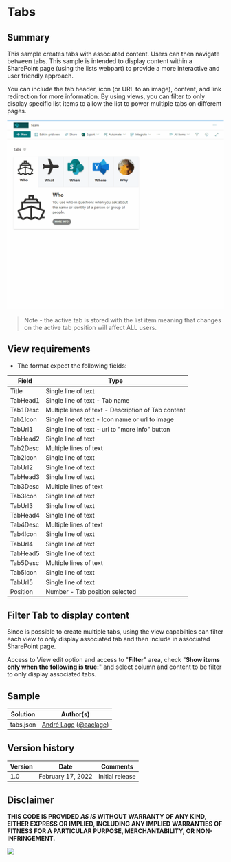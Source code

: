 # Tabs

## Summary
This sample creates tabs with associated content. Users can then navigate between tabs. This sample is intended to display content within a SharePoint page (using the lists webpart) to provide a more interactive and user friendly approach.

You can include the tab header, icon (or URL to an image), content, and link redirection for more information. By using views, you can filter to only display specific list items to allow the list to power multiple tabs on different pages.

![screenshot of the sample](./assets/screenshot.gif)

> Note - the active tab is stored with the list item meaning that changes on the active tab position will affect ALL users.

## View requirements
- The format expect the following fields:

Field |Type
--------|---------
Title | Single line of text 
TabHead1 | Single line of text  - Tab name
Tab1Desc | Multiple lines of text - Description of Tab content
Tab1Icon | Single line of text - Icon name or url to image
TabUrl1 | Single line of text  - url to "more info" button
TabHead2 | Single line of text 
Tab2Desc | Multiple lines of text
Tab2Icon | Single line of text 
TabUrl2 | Single line of text 
TabHead3 | Single line of text 
Tab3Desc | Multiple lines of text
Tab3Icon | Single line of text 
TabUrl3 | Single line of text 
TabHead4 | Single line of text 
Tab4Desc | Multiple lines of text
Tab4Icon | Single line of text 
TabUrl4 | Single line of text 
TabHead5 | Single line of text 
Tab5Desc | Multiple lines of text
Tab5Icon | Single line of text 
TabUrl5 | Single line of text 
Position | Number - Tab position selected

## Filter Tab to display content

Since is possible to create multiple tabs, using the view capabilties can filter each view to only display associated tab and then include in associated SharePoint page.

Access to View edit option and access to "**Filter**" area, check "**Show items only when the following is true:**" and select column and content to be filter to only display associated tabs.

## Sample

Solution|Author(s)
--------|---------
tabs.json | [André Lage](https://github.com/aaclage) ([@aaclage](https://twitter.com/aaclage))

## Version history

Version|Date|Comments
-------|----|--------
1.0|February 17, 2022|Initial release


## Disclaimer
**THIS CODE IS PROVIDED *AS IS* WITHOUT WARRANTY OF ANY KIND, EITHER EXPRESS OR IMPLIED, INCLUDING ANY IMPLIED WARRANTIES OF FITNESS FOR A PARTICULAR PURPOSE, MERCHANTABILITY, OR NON-INFRINGEMENT.**

<img src="https://pnptelemetry.azurewebsites.net/list-formatting/view-samples/tabs" />
